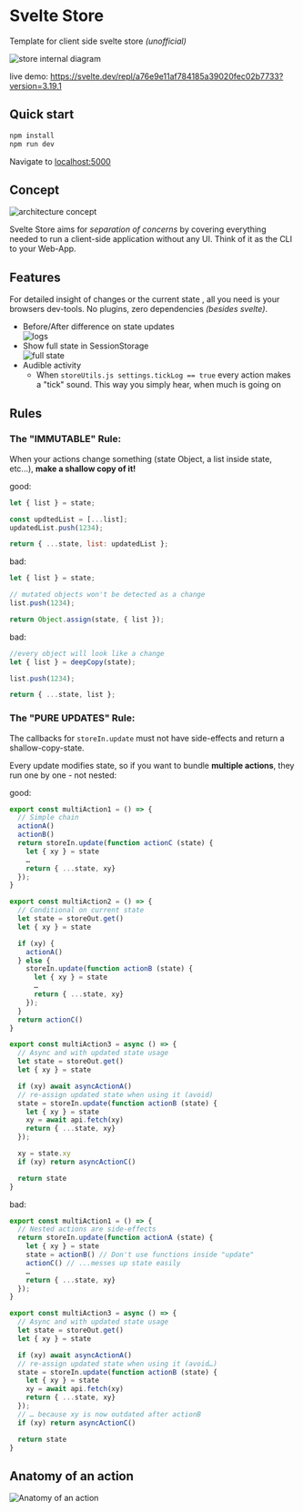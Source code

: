 # Svelte Store

Template for client side svelte store _(unofficial)_

![store internal diagram](./docs/Svelte%20Store.png)

live demo: https://svelte.dev/repl/a76e9e11af784185a39020fec02b7733?version=3.19.1

## Quick start

```bash
npm install
npm run dev
```

Navigate to [localhost:5000](http://localhost:5000)

## Concept

![architecture concept](./docs/Svelte%20Store%20Architecture%20Concept.png)

Svelte Store aims for *separation of concerns* by covering everything needed to run a client-side application without any UI. Think of it as the CLI to your Web-App.

## Features

For detailed insight of changes or the current state , all you need is your browsers dev-tools. No plugins, zero dependencies _(besides svelte)_.

- Before/After difference on state updates  
  ![logs](./docs/logs.png)
- Show full state in SessionStorage  
  ![full state](./docs/full-state.png)
- Audible activity
  - When `storeUtils.js settings.tickLog == true` every action makes a "tick" sound. This way you simply hear, when much is going on

## Rules

### The "IMMUTABLE" Rule:

When your actions change something (state Object, a list inside state, etc...), **make a shallow copy of it!**

good:

```javascript
let { list } = state;

const updtedList = [...list];
updatedList.push(1234);

return { ...state, list: updatedList };
```

bad:

```javascript
let { list } = state;

// mutated objects won't be detected as a change
list.push(1234);

return Object.assign(state, { list });
```

bad:

```javascript
//every object will look like a change
let { list } = deepCopy(state);

list.push(1234);

return { ...state, list };
```

### The "PURE UPDATES" Rule:

The callbacks for `storeIn.update` must not have side-effects and return a shallow-copy-state.

Every update modifies state, so if you want to bundle **multiple actions**, they run one by one - not nested:

good:

```javascript
export const multiAction1 = () => {
  // Simple chain
  actionA()
  actionB()
  return storeIn.update(function actionC (state) {
    let { xy } = state
    …
    return { ...state, xy}
  });
}

export const multiAction2 = () => {
  // Conditional on current state
  let state = storeOut.get()
  let { xy } = state

  if (xy) {
    actionA()
  } else {
    storeIn.update(function actionB (state) {
      let { xy } = state
      …
      return { ...state, xy}
    });
  }
  return actionC()
}

export const multiAction3 = async () => {
  // Async and with updated state usage
  let state = storeOut.get()
  let { xy } = state

  if (xy) await asyncActionA()
  // re-assign updated state when using it (avoid)
  state = storeIn.update(function actionB (state) {
    let { xy } = state
    xy = await api.fetch(xy)
    return { ...state, xy}
  });

  xy = state.xy
  if (xy) return asyncActionC()

  return state
}
```

bad:

```javascript
export const multiAction1 = () => {
  // Nested actions are side-effects
  return storeIn.update(function actionA (state) {
    let { xy } = state
    state = actionB() // Don't use functions inside "update"
    actionC() // ...messes up state easily
    …
    return { ...state, xy}
  });
}

export const multiAction3 = async () => {
  // Async and with updated state usage
  let state = storeOut.get()
  let { xy } = state

  if (xy) await asyncActionA()
  // re-assign updated state when using it (avoid…)
  state = storeIn.update(function actionB (state) {
    let { xy } = state
    xy = await api.fetch(xy)
    return { ...state, xy}
  });
  // … because xy is now outdated after actionB
  if (xy) return asyncActionC()

  return state
}
```

## Anatomy of an action

![Anatomy of an action](./docs/Svelte%20Store%20Action%20Anatomy.png)


